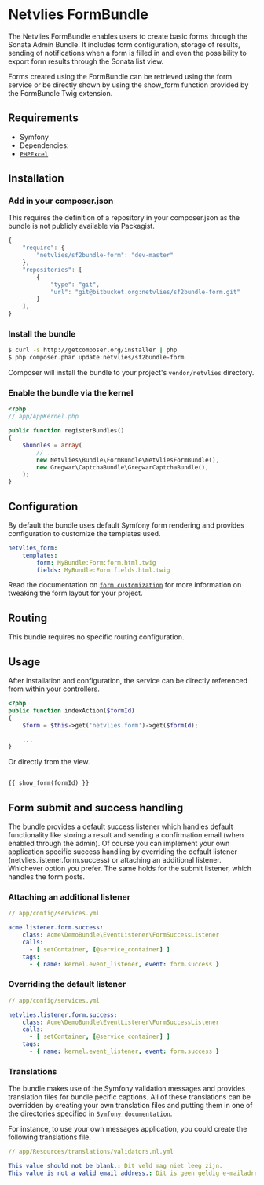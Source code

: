 Netvlies FormBundle
===================

The Netvlies FormBundle enables users to create basic forms through the Sonata
Admin Bundle. It includes form configuration, storage of results, sending of
notifications when a form is filled in and even the possibility to export form
results through the Sonata list view.

Forms created using the FormBundle can be retrieved using the form service or
be directly shown by using the show_form function provided by the FormBundle
Twig extension.

## Requirements

* Symfony
* Dependencies:
 * [`PHPExcel`](https://github.com/ddeboer/phpexcel)

## Installation

### Add in your composer.json

This requires the definition of a repository in your composer.json as the bundle
is not publicly available via Packagist.

``` js
{
    "require": {
        "netvlies/sf2bundle-form": "dev-master"
    },
    "repositories": [
        {
            "type": "git",
            "url": "git@bitbucket.org:netvlies/sf2bundle-form.git"
        }
    ],
}
```

### Install the bundle

``` bash
$ curl -s http://getcomposer.org/installer | php
$ php composer.phar update netvlies/sf2bundle-form
```

Composer will install the bundle to your project's `vendor/netvlies` directory.

### Enable the bundle via the kernel

``` php
<?php
// app/AppKernel.php

public function registerBundles()
{
    $bundles = array(
        // ...
        new Netvlies\Bundle\FormBundle\NetvliesFormBundle(),
        new Gregwar\CaptchaBundle\GregwarCaptchaBundle(),
    );
}
```

## Configuration

By default the bundle uses default Symfony form rendering and provides configuration to customize the templates used.

```yaml
netvlies_form:
    templates:
        form: MyBundle:Form:form.html.twig
        fields: MyBundle:Form:fields.html.twig
```

Read the documentation on [`form customization`](http://symfony.com/doc/current/cookbook/form/form_customization.html)
for more information on tweaking the form layout for your project.

## Routing

This bundle requires no specific routing configuration.

## Usage

After installation and configuration, the service can be directly referenced from within your controllers.

```php
<?php
public function indexAction($formId)
{
    $form = $this->get('netvlies.form')->get($formId);

    ...
}
```

Or directly from the view.

```php

{{ show_form(formId) }}

```

## Form submit and success handling

The bundle provides a default success listener which handles default functionality like storing a result and sending a
confirmation email (when enabled through the admin). Of course you can implement your own application specific success
handling by overriding the default listener (netvlies.listener.form.success) or attaching an additional listener.
Whichever option you prefer. The same holds for the submit listener, which handles the form posts.

### Attaching an additional listener

``` yml
// app/config/services.yml

acme.listener.form.success:
    class: Acme\DemoBundle\EventListener\FormSuccessListener
    calls:
      - [ setContainer, [@service_container] ]
    tags:
      - { name: kernel.event_listener, event: form.success }
```

### Overriding the default listener

``` yml
// app/config/services.yml

netvlies.listener.form.success:
    class: Acme\DemoBundle\EventListener\FormSuccessListener
    calls:
      - [ setContainer, [@service_container] ]
    tags:
      - { name: kernel.event_listener, event: form.success }
```

### Translations

The bundle makes use of the Symfony validation messages and provides translation files for bundle pecific captions. All
of these translations can be overridden by creating your own translation files and putting them in one of the directories
specified in [`Symfony documentation`](http://symfony.com/doc/2.1/book/translation.html#translation-locations-and-naming-conventions).

For instance, to use your own messages application, you could create the following translations file.

``` yml
// app/Resources/translations/validators.nl.yml

This value should not be blank.: Dit veld mag niet leeg zijn.
This value is not a valid email address.: Dit is geen geldig e-mailadres.

```
